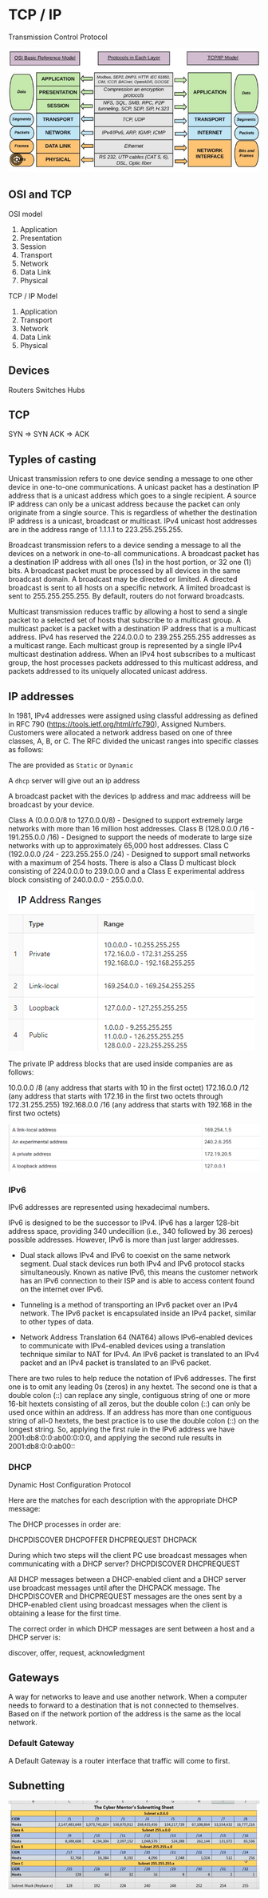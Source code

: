# TCP / IP

Transmission Control Protocol

![alt text](./assets/image-3.png)

## OSI and TCP

OSI model

1. Application
2. Presentation
3. Session
4. Transport
5. Network
6. Data Link
7. Physical

TCP / IP Model

1. Application
2. Transport
3. Network
4. Data Link
5. Physical

## Devices

Routers
Switches
Hubs

## TCP

SYN => SYN ACK => ACK

## Typles of casting

Unicast transmission refers to one device sending a message to one other device in one-to-one communications. A unicast packet has a destination IP address that is a unicast address which goes to a single recipient. A source IP address can only be a unicast address because the packet can only originate from a single source. This is regardless of whether the destination IP address is a unicast, broadcast or multicast. IPv4 unicast host addresses are in the address range of 1.1.1.1 to 223.255.255.255.

Broadcast transmission refers to a device sending a message to all the devices on a network in one-to-all communications. A broadcast packet has a destination IP address with all ones (1s) in the host portion, or 32 one (1) bits. A broadcast packet must be processed by all devices in the same broadcast domain. A broadcast may be directed or limited. A directed broadcast is sent to all hosts on a specific network. A limited broadcast is sent to 255.255.255.255. By default, routers do not forward broadcasts.

Multicast transmission reduces traffic by allowing a host to send a single packet to a selected set of hosts that subscribe to a multicast group. A multicast packet is a packet with a destination IP address that is a multicast address. IPv4 has reserved the 224.0.0.0 to 239.255.255.255 addresses as a multicast range. Each multicast group is represented by a single IPv4 multicast destination address. When an IPv4 host subscribes to a multicast group, the host processes packets addressed to this multicast address, and packets addressed to its uniquely allocated unicast address.

## IP addresses

In 1981, IPv4 addresses were assigned using classful addressing as defined in RFC 790 (https://tools.ietf.org/html/rfc790), Assigned Numbers. Customers were allocated a network address based on one of three classes, A, B, or C. The RFC divided the unicast ranges into specific classes as follows:

The are provided as `Static` or `Dynamic`

A `dhcp` server will give out an ip address

A broadcast packet with the devices Ip address and mac addreess will be broadcast by your device.

Class A (0.0.0.0/8 to 127.0.0.0/8) - Designed to support extremely large networks with more than 16 million host addresses.
Class B (128.0.0.0 /16 - 191.255.0.0 /16) - Designed to support the needs of moderate to large size networks with up to approximately 65,000 host addresses.
Class C (192.0.0.0 /24 - 223.255.255.0 /24) - Designed to support small networks with a maximum of 254 hosts.
There is also a Class D multicast block consisting of 224.0.0.0 to 239.0.0.0 and a Class E experimental address block consisting of 240.0.0.0 - 255.0.0.0.

![alt text](./assets/image-4.png)

The private IP address blocks that are used inside companies are as follows:

10.0.0.0 /8 (any address that starts with 10 in the first octet)
172.16.0.0 /12 (any address that starts with 172.16 in the first two octets through 172.31.255.255)
192.168.0.0 /16 (any address that starts with 192.168 in the first two octets)

![alt text](./assets/image-5.png)

### IPv6

IPv6 addresses are represented using hexadecimal numbers.

IPv6 is designed to be the successor to IPv4. IPv6 has a larger 128-bit address space, providing 340 undecillion (i.e., 340 followed by 36 zeroes) possible addresses. However, IPv6 is more than just larger addresses.

- Dual stack allows IPv4 and IPv6 to coexist on the same network segment. Dual stack devices run both IPv4 and IPv6 protocol stacks simultaneously. Known as native IPv6, this means the customer network has an IPv6 connection to their ISP and is able to access content found on the internet over IPv6.

- Tunneling is a method of transporting an IPv6 packet over an IPv4 network. The IPv6 packet is encapsulated inside an IPv4 packet, similar to other types of data.

- Network Address Translation 64 (NAT64) allows IPv6-enabled devices to communicate with IPv4-enabled devices using a translation technique similar to NAT for IPv4. An IPv6 packet is translated to an IPv4 packet and an IPv4 packet is translated to an IPv6 packet.

There are two rules to help reduce the notation of IPv6 addresses. The first one is to omit any leading 0s (zeros) in any hextet. The second one is that a double colon (::) can replace any single, contiguous string of one or more 16-bit hextets consisting of all zeros, but the double colon (::) can only be used once within an address. If an address has more than one contiguous string of all-0 hextets, the best practice is to use the double colon (::) on the longest string. So, applying the first rule in the IPv6 address we have 2001:db8:0:0:ab00:0:0:0, and applying the second rule results in 2001:db8:0:0:ab00::

### DHCP

Dynamic Host Configuration Protocol

Here are the matches for each description with the appropriate DHCP message:

The DHCP processes in order are:

DHCPDISCOVER
DHCPOFFER
DHCPREQUEST
DHCPACK

During which two steps will the client PC use broadcast messages when communicating with a DHCP server?
DHCPDISCOVER
DHCPREQUEST

All DHCP messages between a DHCP-enabled client and a DHCP server use broadcast messages until after the DHCPACK message. The DHCPDISCOVER and DHCPREQUEST messages are the ones sent by a DHCP-enabled client using broadcast messages when the client is obtaining a lease for the first time.

The correct order in which DHCP messages are sent between a host and a DHCP server is:

discover, offer, request, acknowledgment

## Gateways

A way for networks to leave and use another network.
When a computer needs to forward to a destination that is not connected to themselves. Based on if the network portion of the address is the same as the local network.

### Default Gateway

A Default Gateway is a router interface that traffic will come to first.

## Subnetting

![alt text](image-6.png)
